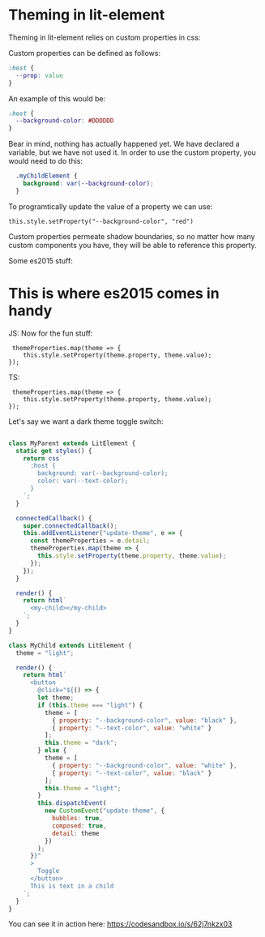 # Theming in lit-element

Theming in lit-element relies on custom properties in css:

Custom properties can be defined as follows:

```css
:host {
  --prop: value
}
```

An example of this would be:

```css
:host {
  --background-color: #DDDDDD
}
```
Bear in mind, nothing has actually happened yet. We have declared a variable, but we have not used it. In order to use the custom property, you would need to do this:

```css
  .myChildElement {
    background: var(--background-color);
  }
```

To programtically update the value of a property we can use:
```
this.style.setProperty("--background-color", "red")
```

Custom properties permeate shadow boundaries, so no matter how many custom components you have, they will be able to reference this property.

Some es2015 stuff:

 # This is where es2015 comes in handy
 
 JS:
Now for the fun stuff:

```
 themeProperties.map(theme => {
    this.style.setProperty(theme.property, theme.value);
});
```

TS: 

```
 themeProperties.map(theme => {
    this.style.setProperty(theme.property, theme.value);
});
```

Let's say we want a dark theme toggle switch:

```js

class MyParent extends LitElement {
  static get styles() {
    return css`
      :host {
        background: var(--background-color);
        color: var(--text-color);
      }
    `;
  }

  connectedCallback() {
    super.connectedCallback();
    this.addEventListener("update-theme", e => {
      const themeProperties = e.detail;
      themeProperties.map(theme => {
        this.style.setProperty(theme.property, theme.value);
      });
    });
  }

  render() {
    return html`
      <my-child></my-child>
    `;
  }
}

class MyChild extends LitElement {
  theme = "light";

  render() {
    return html`
      <button
        @click="${() => {
        let theme;
        if (this.theme === "light") {
          theme = [
            { property: "--background-color", value: "black" },
            { property: "--text-color", value: "white" }
          ];
          this.theme = "dark";
        } else {
          theme = [
            { property: "--background-color", value: "white" },
            { property: "--text-color", value: "black" }
          ];
          this.theme = "light";
        }
        this.dispatchEvent(
          new CustomEvent("update-theme", {
            bubbles: true,
            composed: true,
            detail: theme
          })
        );
      }}"
      >
        Toggle
      </button>
      This is text in a child
    `;
  }
}
```
You can see it in action here: https://codesandbox.io/s/62j7nkzx03
